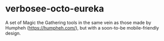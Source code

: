 # verbosee-octo-eureka
A set of Magic the Gathering tools in the same vein as those made by Humpheh (https://humpheh.com/), but with a soon-to-be mobile-friendly design.
